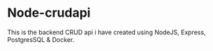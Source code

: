 # Node-crudapi

This is the backend CRUD api i have created using NodeJS, Express, PostgresSQL & Docker.

